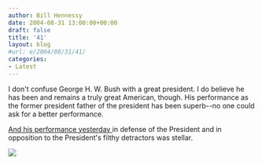 ```yaml
---
author: Bill Hennessy
date: 2004-08-31 13:00:00+00:00
draft: false
title: '41'
layout: blog
#url: e/2004/08/31/41/
categories:
- Latest
---
```


I don't confuse George H. W. Bush with a great president. I do believe he has been and remains a truly great American, though. His performance as the former president father of the president has been superb--no one could ask for a better performance.




[And his performance yesterday ](https://www.foxnews.com/story/0,2933,130672,00.html)in defense of the President and in opposition to the President's filthy detractors was stellar.

![](https://blog.billhennessy.com/aggbug.aspx?PostID=600)

